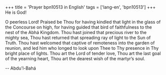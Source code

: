 +++
title = 'Prayer bpn10513 in English'
tags = ['lang-en', 'bpn10513']
+++
He is God! 
 
O peerless Lord!  Praised be Thou for having kindled that light in the glass of the Concourse on high, for having guided that bird of faithfulness to the nest of the Abhá Kingdom.  Thou hast joined that precious river to the mighty sea, Thou hast returned that spreading ray of light to the Sun of Truth.  Thou hast welcomed that captive of remoteness into the garden of reunion, and led him who longed to look upon Thee to Thy presence in Thy bright place of lights. 
Thou art the Lord of tender love, Thou art the last goal of the yearning heart, Thou art the dearest wish of the martyr’s soul.

-- Abdu'l-Bahá
